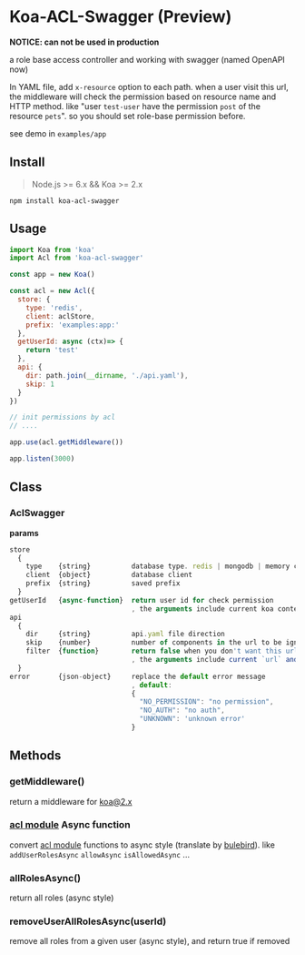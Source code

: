 # Koa-ACL-Swagger (Preview)

**NOTICE: can not be used in production**

a role base access controller and working with swagger (named OpenAPI now)

In YAML file, add `x-resource` option to each path. when a user visit this url, the middleware will check the permission based on resource name and HTTP method. like "user `test-user` have the permission `post` of the resource `pets`". so you should set role-base permission before.

see demo in `examples/app`


## Install
> Node.js >= 6.x && Koa >= 2.x

`npm install koa-acl-swagger`

## Usage

```javascript
import Koa from 'koa'
import Acl from 'koa-acl-swagger'

const app = new Koa()

const acl = new Acl({
  store: {
    type: 'redis',
    client: aclStore,
    prefix: 'examples:app:'
  },
  getUserId: async (ctx)=> {
    return 'test'
  },
  api: {
    dir: path.join(__dirname, './api.yaml'),
    skip: 1
  }
})

// init permissions by acl
// ....

app.use(acl.getMiddleware())

app.listen(3000)
```

## Class

### AclSwagger

**params**

``` javascript
store
  {
    type    {string}          database type. redis | mongodb | memory can be used, default: memory
    client  {object}          database client
    prefix  {string}          saved prefix
  }
getUserId   {async-function}  return user id for check permission
                              , the arguments include current koa context object
api
  {
    dir     {string}          api.yaml file direction
    skip    {number}          number of components in the url to be ignored for checking
    filter  {function}        return false when you don't want this url be checked
                              , the arguments include current `url` and `method`
  }
error       {json-object}     replace the default error message
                              , default:
                              {
                                "NO_PERMISSION": "no permission",
                                "NO_AUTH": "no auth",
                                "UNKNOWN": 'unknown error'
                              }
```

## Methods


### getMiddleware()

  return a middleware for koa@2.x

### [acl module](https://github.com/OptimalBits/node_acl) Async function

  convert [acl module](https://github.com/OptimalBits/node_acl) functions to async style (translate by [bulebird](https://github.com/petkaantonov/bluebird)). like `addUserRolesAsync` `allowAsync` `isAllowedAsync` ...

### allRolesAsync()

  return all roles (async style)

### removeUserAllRolesAsync(userId)

  remove all roles from a given user (async style), and return true if removed


